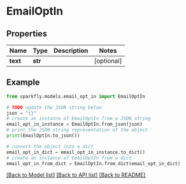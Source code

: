 # EmailOptIn


## Properties

Name | Type | Description | Notes
------------ | ------------- | ------------- | -------------
**text** | **str** |  | [optional] 

## Example

```python
from sparkfly.models.email_opt_in import EmailOptIn

# TODO update the JSON string below
json = "{}"
# create an instance of EmailOptIn from a JSON string
email_opt_in_instance = EmailOptIn.from_json(json)
# print the JSON string representation of the object
print(EmailOptIn.to_json())

# convert the object into a dict
email_opt_in_dict = email_opt_in_instance.to_dict()
# create an instance of EmailOptIn from a dict
email_opt_in_from_dict = EmailOptIn.from_dict(email_opt_in_dict)
```
[[Back to Model list]](../README.md#documentation-for-models) [[Back to API list]](../README.md#documentation-for-api-endpoints) [[Back to README]](../README.md)


